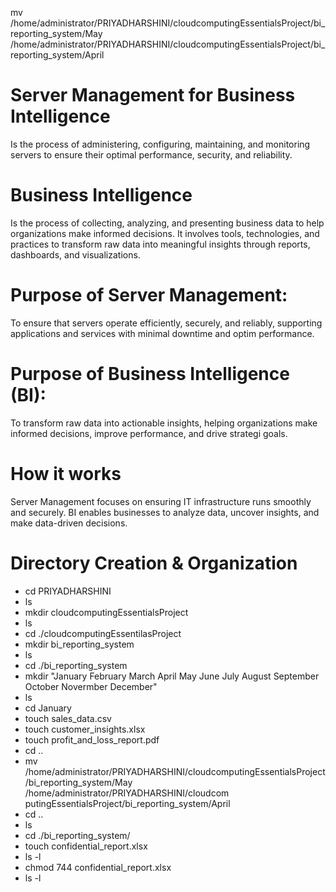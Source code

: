 mv /home/administrator/PRIYADHARSHINI/cloudcomputingEssentialsProject/bi_reporting_system/May /home/administrator/PRIYADHARSHINI/cloudcomputingEssentialsProject/bi_reporting_system/April
# Server Management for Business Intelligence
  Is the process of administering, configuring, maintaining, and monitoring servers to ensure their optimal performance, security, and
  reliability.

# Business Intelligence
  Is the process of collecting, analyzing, and presenting business data to help organizations make informed decisions. It involves tools,
  technologies, and practices to transform raw data into meaningful insights through reports, dashboards, and visualizations.
 
# Purpose of Server Management:  
  To ensure that servers operate efficiently, securely, and reliably, supporting applications and services with minimal downtime and optim
  performance.

# Purpose of Business Intelligence (BI):  
  To transform raw data into actionable insights, helping organizations make informed decisions, improve performance, and drive strategi 
  goals.

# How it works 
  Server Management focuses on ensuring IT infrastructure runs smoothly and securely.
  BI enables businesses to analyze data, uncover insights, and make data-driven decisions.

# Directory Creation & Organization
- cd PRIYADHARSHINI
- ls
- mkdir cloudcomputingEssentialsProject
- ls
- cd ./cloudcomputingEssentilasProject
- mkdir bi_reporting_system
- ls
- cd ./bi_reporting_system
- mkdir "January February March April May June July August September October Novermber December"
- ls
- cd January
- touch sales_data.csv
- touch customer_insights.xlsx
- touch profit_and_loss_report.pdf
- cd ..
- mv /home/administrator/PRIYADHARSHINI/cloudcomputingEssentialsProject/bi_reporting_system/May /home/administrator/PRIYADHARSHINI/cloudcom
  putingEssentialsProject/bi_reporting_system/April
- cd ..
- ls
- cd ./bi_reporting_system/
- touch confidential_report.xlsx
- ls -l
- chmod 744 confidential_report.xlsx
- ls -l


 
